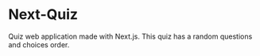 # Next-Quiz

Quiz web application made with Next.js. This quiz has a random questions and choices order.

[next]: https://nextjs.org/docs
[sass]: https://sass-lang.com
[typescript]: https://www.typescriptlang.org
